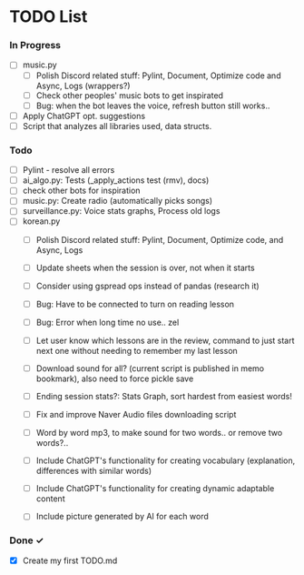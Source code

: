 # TODO List

### In Progress

- [ ] music.py
  - [ ] Polish Discord related stuff: Pylint, Document, Optimize code and Async, Logs (wrappers?)
  - [ ] Check other peoples' music bots to get inspirated
  - [ ] Bug: when the bot leaves the voice, refresh button still works..
- [ ] Apply ChatGPT opt. suggestions
- [ ] Script that analyzes all libraries used, data structs.

### Todo

- [ ] Pylint - resolve all errors
- [ ] ai_algo.py: Tests (_apply_actions test (rmv), docs)
- [ ] check other bots for inspiration
- [ ] music.py: Create radio (automatically picks songs)
- [ ] surveillance.py: Voice stats graphs, Process old logs
- [ ] korean.py
  - [ ] Polish Discord related stuff: Pylint, Document, Optimize code, and Async, Logs
  - [ ] Update sheets when the session is over, not when it starts
  - [ ] Consider using gspread ops instead of pandas (research it)
  - [ ] Bug: Have to be connected to turn on reading lesson
  - [ ] Bug: Error when long time no use.. zel
  - [ ] Let user know which lessons are in the review, command to just start next one without needing to remember my last lesson

  - [ ] Download sound for all? (current script is published in memo bookmark), also need to force pickle save
  - [ ] Ending session stats?: Stats Graph, sort hardest from easiest words!
  - [ ] Fix and improve Naver Audio files downloading script
  - [ ] Word by word mp3, to make sound for two words.. or remove two words?..
  - [ ] Include ChatGPT's functionality for creating vocabulary (explanation, differences with similar words)
  - [ ] Include ChatGPT's functionality for creating dynamic adaptable content
  - [ ] Include picture generated by AI for each word

### Done ✓

- [x] Create my first TODO.md  
